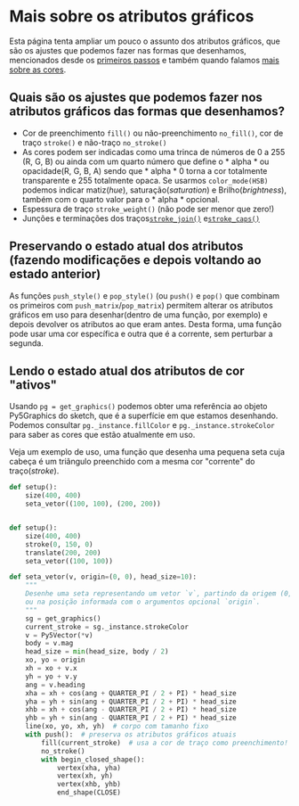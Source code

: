 # Mais sobre os atributos gráficos

Esta página tenta ampliar um pouco o assunto dos atributos gráficos, que são os ajustes que podemos fazer nas formas que desenhamos, mencionados desde os [primeiros passos](https://github.com/villares/material-aulas/blob/main/Processing-Python/desenho-basico_py.md) e também quando falamos [mais sobre as cores](https://github.com/villares/material-aulas/blob/main/Processing-Python/mais_sobre_cores.md).

## Quais são os ajustes que podemos fazer nos atributos gráficos das formas que desenhamos?

- Cor de preenchimento `fill()` ou não-preenchimento `no_fill()`, cor de traço `stroke()` e não-traço `no_stroke()`
- As cores podem ser indicadas como uma trinca de números de 0 a 255 (R, G, B) ou ainda com um quarto número que define o * alpha * ou opacidade(R, G, B, A) sendo que * alpha * 0 torna a cor totalmente transparente e 255 totalmente opaca. Se usarmos `color_mode(HSB)` podemos indicar matiz(*hue*), saturação(*saturation*) e Brilho(*brightness*), também com o quarto valor para o * alpha * opcional.
- Espessura de traço `stroke_weight()` (não pode ser menor que zero!)
- Junções e terminações dos traços[`stroke_join()`](https://py5coding.org/reference/sketch_stroke_join.html) e[`stroke_caps()`](https://py5coding.org/reference/sketch_stroke_cap.html)

## Preservando o estado atual dos atributos (fazendo modificações e depois voltando ao estado anterior)

As funções `push_style()` e `pop_style()` (ou `push()` e `pop()` que combinam os primeiros com `push_matrix`/`pop_matrix`) permitem alterar os atributos gráficos em uso para desenhar(dentro de uma função, por exemplo) e depois devolver os atributos ao que eram antes. Desta forma, uma função pode usar uma cor específica e outra que é a corrente, sem perturbar a segunda.

## Lendo o estado atual dos atributos de cor "ativos"

Usando `pg = get_graphics()` podemos obter uma referência ao objeto Py5Graphics do sketch, que é a superfície em que estamos desenhando. Podemos consultar `pg._instance.fillColor` e `pg._instance.strokeColor` para saber as cores que estão atualmente em uso.

Veja um exemplo de uso, uma função que desenha uma pequena seta cuja cabeça é um triângulo preenchido com a mesma cor "corrente" do traço(_stroke_).

```python
def setup():
    size(400, 400)
    seta_vetor((100, 100), (200, 200))


def setup():
    size(400, 400)
    stroke(0, 150, 0)
    translate(200, 200)
    seta_vetor((100, 100))

def seta_vetor(v, origin=(0, 0), head_size=10):
    """
    Desenhe uma seta representando um vetor `v`, partindo da origem (0, 0)
    ou na posição informada com o argumentos opcional `origin`.
    """
    sg = get_graphics()
    current_stroke = sg._instance.strokeColor
    v = Py5Vector(*v)
    body = v.mag
    head_size = min(head_size, body / 2)
    xo, yo = origin
    xh = xo + v.x
    yh = yo + v.y
    ang = v.heading
    xha = xh + cos(ang + QUARTER_PI / 2 + PI) * head_size
    yha = yh + sin(ang + QUARTER_PI / 2 + PI) * head_size
    xhb = xh + cos(ang - QUARTER_PI / 2 + PI) * head_size
    yhb = yh + sin(ang - QUARTER_PI / 2 + PI) * head_size
    line(xo, yo, xh, yh)  # corpo com tamanho fixo
    with push():  # preserva os atributos gráficos atuais
        fill(current_stroke)  # usa a cor de traço como preenchimento!
        no_stroke()
        with begin_closed_shape():
            vertex(xha, yha)
            vertex(xh, yh)
            vertex(xhb, yhb)
            end_shape(CLOSE)
```
